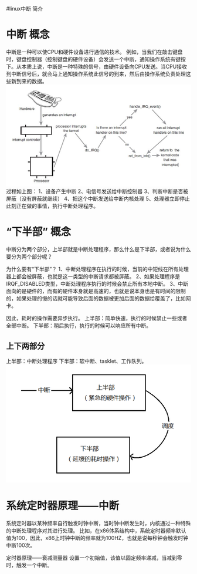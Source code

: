 #linux中断 简介
# 中断 概念

中断是一种可以使CPU和硬件设备进行通信的技术。 例如，当我们在敲击键盘时，键盘控制器（控制键盘的硬件设备）会发送一个中断，通知操作系统有键按下。从本质上说，中断是一种特殊的信号，由硬件设备向CPU发送。当CPU接收到中断信号后，就会马上通知操作系统此信号的到来，然后由操作系统负责处理这些新到来的数据。 <img src="https://raw.githubusercontent.com/Double2hao/xujiajia_blog/main/img/16210039223840.png" alt="在这里插入图片描述"> 过程如上图： 1、设备产生中断 2、电信号发送给中断控制器 3、判断中断是否被屏蔽（没有屏蔽就继续） 4、把这个中断发送给中断内核处理 5、处理器立即停止此刻正在做的事情，执行中断处理程序。

# “下半部” 概念

中断分为两个部分，上半部就是中断处理程序，那么什么是下半部，或者说为什么要分为两个部分呢？

为什么要有“下半部”？ 1、中断处理程序在执行的时候，当前的中短线在所有处理器上都会被屏蔽，也就是这一类型的中断请求都被屏蔽。 2、如果处理程序是IRQF_DISABLED类型，中断处理程序执行的时候会禁止所有本地中断。 3、中断面向的是硬件的，而有的硬件本身就是高速的，也就是说本身也是有时间的限制的，如果处理的慢的话就可能导致后面的数据被更加后面的数据给覆盖了，比如网卡。

因此，耗时的操作需要异步执行。 上半部：简单快速，执行的时候禁止一些或者全部中断。 下半部：稍后执行，执行的时候可以响应所有中断。

## 上下两部分

上半部：中断处理程序 下半部：软中断、tasklet、工作队列。 <img src="https://raw.githubusercontent.com/Double2hao/xujiajia_blog/main/img/16210039224161.png" alt="在这里插入图片描述">

# 系统定时器原理——中断

系统定时器以某种频率自行触发时钟中断，当时钟中断发生时，内核通过一种特殊的中断处理程序对其进行处理。 比如，在x86体系结构中，系统定时器频率默认值为100，因此，x86上时钟中断的频率就为100HZ，也就是说每秒钟会触发时钟中断100次。

定时器原理——衰减测量器 设置一个初始值，该值以固定频率递减，当减到零时，触发一个中断。